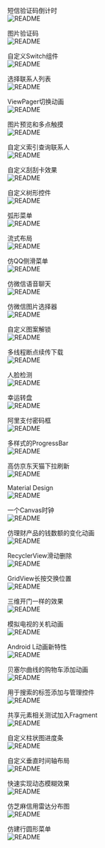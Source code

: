 短信验证码倒计时   
![README](https://github.com/shineflower/SampleAll/blob/master/screenshots/count_down.gif)

图片验证码   
![README](https://github.com/shineflower/SampleAll/blob/master/screenshots/image_code.gif)

自定义Switch组件   
![README](https://github.com/shineflower/SampleAll/blob/master/screenshots/switcher.gif)

选择联系人列表   
![README](https://github.com/shineflower/SampleAll/blob/master/screenshots/select_contact.gif)

ViewPager切换动画   
![README](https://github.com/shineflower/SampleAll/blob/master/screenshots/view_pager.gif)

图片预览和多点触摸   
![README](https://github.com/shineflower/SampleAll/blob/master/screenshots/zoom_image_view.gif)

自定义索引查询联系人   
![README](https://github.com/shineflower/SampleAll/blob/master/screenshots/indexable_contact.gif)

自定义刮刮卡效果   
![README](https://github.com/shineflower/SampleAll/blob/master/screenshots/scratch_card.gif)

自定义树形控件   
![README](https://github.com/shineflower/SampleAll/blob/master/screenshots/tree_view.gif)

弧形菜单   
![README](https://github.com/shineflower/SampleAll/blob/master/screenshots/arc_menu.gif)

流式布局   
![README](https://github.com/shineflower/SampleAll/blob/master/screenshots/flow_layout.png)

仿QQ侧滑菜单   
![README](https://github.com/shineflower/SampleAll/blob/master/screenshots/qq_sliding_menu.gif)

仿微信语音聊天   
![README](https://github.com/shineflower/SampleAll/blob/master/screenshots/wechat_recorder.gif)

仿微信图片选择器   
![README](https://github.com/shineflower/SampleAll/blob/master/screenshots/wechat_image_picker.gif)

自定义图案解锁   
![README](https://github.com/shineflower/SampleAll/blob/master/screenshots/lock_pattern.gif)

多线程断点续传下载   
![README](https://github.com/shineflower/SampleAll/blob/master/screenshots/multiple_download.gif)

人脸检测   
![README](https://github.com/shineflower/SampleAll/blob/master/screenshots/face_detect.gif)

幸运转盘   
![README](https://github.com/shineflower/SampleAll/blob/master/screenshots/lucky_wheel.gif)

阿里支付密码框   
![README](https://github.com/shineflower/SampleAll/blob/master/screenshots/ali_pay.gif)

多样式的ProgressBar   
![README](https://github.com/shineflower/SampleAll/blob/master/screenshots/progress_bar.gif)

高仿京东天猫下拉刷新   
![README](https://github.com/shineflower/SampleAll/blob/master/screenshots/jd_tmall_refresh.gif)

Material Design   
![README](https://github.com/shineflower/SampleAll/blob/master/screenshots/material_design.gif)

一个Canvas时钟   
![README](https://github.com/shineflower/SampleAll/blob/master/screenshots/clock.png)

仿理财产品的钱数额的变化动画   
![README](https://github.com/shineflower/SampleAll/blob/master/screenshots/money_animation.gif)

RecyclerView滑动删除   
![README](https://github.com/shineflower/SampleAll/blob/master/screenshots/slide_delete.gif)

GridView长按交换位置   
![README](https://github.com/shineflower/SampleAll/blob/master/screenshots/exchange.gif)

三维开门一样的效果   
![README](https://github.com/shineflower/SampleAll/blob/master/screenshots/open_door_3d.gif)

模拟电视的关机动画   
![README](https://github.com/shineflower/SampleAll/blob/master/screenshots/turn_off_tv.gif)

Android L动画新特性   
![README](https://github.com/shineflower/SampleAll/blob/master/screenshots/android_l_animation.gif)

贝塞尔曲线的购物车添加动画   
![README](https://github.com/shineflower/SampleAll/blob/master/screenshots/shopping_cart.gif)

用于搜索的标签添加与管理控件   
![README](https://github.com/shineflower/SampleAll/blob/master/screenshots/search_edit_text.gif)

共享元素相关测试加入Fragment   
![README](https://github.com/shineflower/SampleAll/blob/master/screenshots/share_element_animation.gif)

自定义柱状图进度条   
![README](https://github.com/shineflower/SampleAll/blob/master/screenshots/progress_linear_layout.gif)

自定义垂直时间轴布局   
![README](https://github.com/shineflower/SampleAll/blob/master/screenshots/timeline.gif)

快速实现动态模糊效果   
![README](https://github.com/shineflower/SampleAll/blob/master/screenshots/blur.gif)

仿芝麻信用雷达分布图   
![README](https://github.com/shineflower/SampleAll/blob/master/screenshots/sesame_credit.png)

仿建行圆形菜单   
![README](https://github.com/shineflower/SampleAll/blob/master/screenshots/circle_menu.gif)